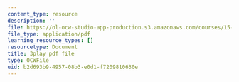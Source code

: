 ```yaml
---
content_type: resource
description: ''
file: https://ol-ocw-studio-app-production.s3.amazonaws.com/courses/15-390-new-enterprises-spring-2013/b2d693b9495708b3e0d1f7209810630e_oD7X3KvJAVk.pdf
file_type: application/pdf
learning_resource_types: []
resourcetype: Document
title: 3play pdf file
type: OCWFile
uid: b2d693b9-4957-08b3-e0d1-f7209810630e
---
```

